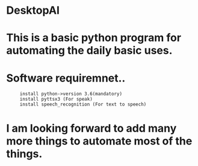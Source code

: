 # DesktopAI
# This is a basic python program for automating the daily basic uses.
# Software requiremnet..
         install python->version 3.6(mandatory)
         install pyttsx3 (For speak)
         install speech_recognition (For text to speech)
         
# I am looking forward to add many more things to automate most of the things.
